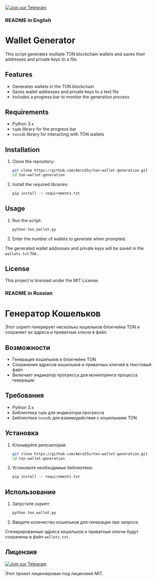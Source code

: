 [![Join our Telegram](https://img.shields.io/badge/Telegram-2CA5E0?style=for-the-badge&logo=telegram&logoColor=white)](https://t.me/hidden_coding)

### README in English


# Wallet Generator

This script generates multiple TON blockchain wallets and saves their addresses and private keys to a file.

## Features

- Generates wallets in the TON blockchain
- Saves wallet addresses and private keys to a text file
- Includes a progress bar to monitor the generation process

## Requirements

- Python 3.x
- `tqdm` library for the progress bar
- `tonsdk` library for interacting with TON wallets

## Installation

1. Clone the repository:
    ```sh
    git clone https://github.com/Aero25x/ton-wallet-generation.git
    cd ton-wallet-generation
    ```

2. Install the required libraries:
    ```sh
    pip install -r requirements.txt
    ```

## Usage

1. Run the script:
    ```sh
    python ton_wallet.py
    ```

2. Enter the number of wallets to generate when prompted.

The generated wallet addresses and private keys will be saved in the `wallets.txt` file.

## License

This project is licensed under the MIT License.


### README in Russian


# Генератор Кошельков

Этот скрипт генерирует несколько кошельков блокчейна TON и сохраняет их адреса и приватные ключи в файл.

## Возможности

- Генерация кошельков в блокчейне TON
- Сохранение адресов кошельков и приватных ключей в текстовый файл
- Включает индикатор прогресса для мониторинга процесса генерации

## Требования

- Python 3.x
- Библиотека `tqdm` для индикатора прогресса
- Библиотека `tonsdk` для взаимодействия с кошельками TON

## Установка

1. Клонируйте репозиторий:
    ```sh
    git clone https://github.com/Aero25x/ton-wallet-generation.git
    cd ton-wallet-generation
    ```

2. Установите необходимые библиотеки:
    ```sh
    pip install -r requirements.txt
    ```

## Использование

1. Запустите скрипт:
    ```sh
    python ton_wallet.py
    ```

2. Введите количество кошельков для генерации при запросе.

Сгенерированные адреса кошельков и приватные ключи будут сохранены в файл `wallets.txt`.

## Лицензия

[![Join our Telegram](https://img.shields.io/badge/Telegram-2CA5E0?style=for-the-badge&logo=telegram&logoColor=white)](https://t.me/hidden_coding)


Этот проект лицензирован под лицензией MIT.
